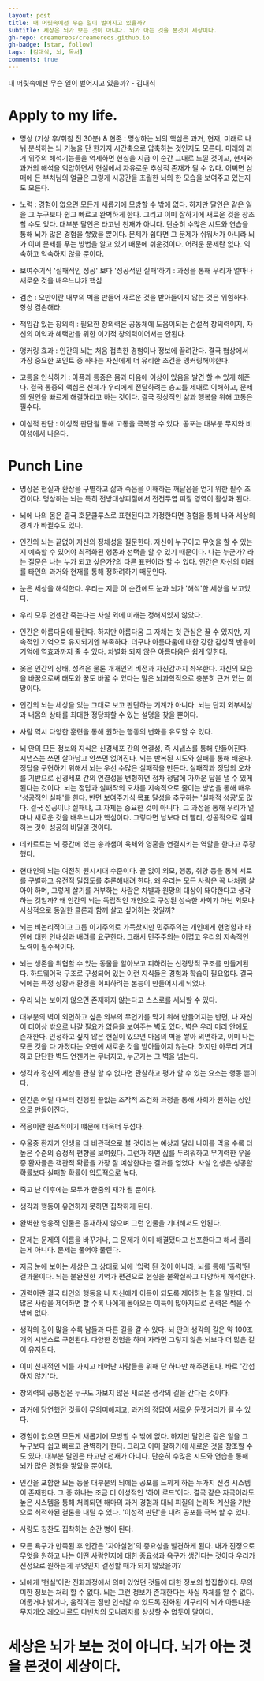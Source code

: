 ```yaml
---
layout: post
title: 내 머릿속에선 무슨 일이 벌어지고 있을까?
subtitle: 세상은 뇌가 보는 것이 아니다. 뇌가 아는 것을 본것이 세상이다.
gh-repo: creamereos/creamereos.github.io
gh-badge: [star, follow]
tags: [김대식, 뇌, 독서]
comments: true
---
```


내 머릿속에선 무슨 일이 벌어지고 있을까? - 김대식

# Apply to my life.

- 명상 (기상 후/취침 전 30분) & 현존 : 명상하는 뇌의 핵심은 과거, 현재, 미래로 나눠 분석하는 뇌 기능을 단 한가지 시간축으로 압축하는 것인지도 모른다. 미래와 과거 위주의 해석기능들을 억제하면 현실을 지금 이 순간 그대로 느낄 것이고, 현재와 과거의 해석을 억압하면서 현실에서 자유로운 추상적 존재가 될 수 있다. 어쩌면 삼매에 든 부처님의 얼굴은 그렇게 시공간을 초월한 뇌의 한 모습을 보여주고 있는지도 모른다.

- 노력 : 경험이 없으면 모든게 새롭기에 모방할 수 밖에 없다. 하지만 달인은 같은 일을 그 누구보다 쉽고 빠르고 완벽하게 한다. 그리고 이미 잘하기에 새로운 것을 창조할 수도 있다. 대부분 달인은 타고난 천재가 아니다. 단순히 수많은 시도와 연습을 통해 뇌가 많은 경험을 쌓았을 뿐이다. 문제가 쉽다면 그 문제가 쉬워서가 아니라 뇌가 이미 문제를 푸는 방법을 알고 있기 때문에 쉬운것이다. 어려운 문제란 없다. 익숙하고 익숙하지 않을 뿐이다.

- 보여주기식 '실패적인 성공' 보다 '성공적인 실패'하기 : 과정을 통해 우리가 얼마나 새로운 것을 배우느냐가 핵심

- 겸손 : 오만이란 내부의 벽을 만들어 새로운 것을 받아들이지 않는 것은 위험하다. 항상 겸손해라.

- 책임감 있는 창의력 : 필요한 창의력은 공동체에 도움이되는 건설적 창의력이지, 자신의 이익과 혜택만을 위한 이기적 창의력이어서는 안된다.

- 앵커링 효과 : 인간의 뇌는 처음 접촉한 경험이나 정보에 끌려간다. 결국 협상에서 가장 중요한 포인트 중 하나는 자신에게 더 유리한 조건을 앵커링해야한다.

- 고통을 인식하기 : 아픔과 통증은 몸과 마음에 이상이 있음을 발견 할 수 있게 해준다. 결국 통증의 핵심은 신체가 우리에게 전달하려는 충고를 제대로 이해하고, 문제의 원인을 빠르게 해결하라고 하는 것이다. 결국 정상적인 삶과 행복을 위해 고통은 필수다.

- 이성적 판단 : 이성적 판단읠 통해 고통을 극복할 수 있다. 공포는 대부분 무지와 비이성에서 나온다.


# Punch Line
- 명상은 현실과 환상을 구별하고 삶과 죽음을 이해하는 깨달음을 얻기 위한 필수 조건이다. 명상하는 뇌는 특히 전방대상피질에서 전전두엽 피질 영역이 활성화 된다.

- 뇌에 나의 몸은 결국 호문쿨루스로 표현된다고 가정한다면 경험을 통해 나와 세상의 경계가 바뀔수도 있다.

- 인간의 뇌는 끝없이 자신의 정체성을 질문한다. 자신이 누구이고 무엇을 할 수 있는지 예측할 수 있어야 최적화된 행동과 선택을 할 수 있기 때문이다. 나는 누군가? 라는 질문은 나는 누가 되고 싶은가?의 다른 표현이라 할 수 있다. 인간은 자신의 미래를 타인의 과거와 현재를 통해 정하려하기 때문인다.

- 눈은 세상을 해석한다. 우리는 지금 이 순간에도 눈과 뇌가 '해석'한 세상을 보고있다.

- 우리 모두 언젠간 죽는다는 사실 외에 미래는 정해져있지 않았다.

- 인간은 아름다움에 끌린다. 하지만 아름다움 그 자체는 첫 관심은 끌 수 있지만, 지속적인 기억으로 유지되기엔 부족하다. 더구나 아름다움에 대한 강한 감성적 반응이 기억에 역효과까지 줄 수 있다. 차별화 되지 않은 아름다움은 쉽게 잊힌다.

- 옷은 인간의 상태, 성격은 물론 개개인의 비전과 자신감까지 좌우한다. 자신의 모습을 바꿈으로써 태도와 꿈도 바꿀 수 있다는 말은 뇌과학적으로 충분히 근거 있는 희망이다.

- 인간의 뇌는 세상을 있는 그대로 보고 판단하는 기계가 아니다. 뇌는 단지 외부세상과 내몸의 상태를 최대한 정당화할 수 있는 설명을 찾을 뿐이다.

- 사람 역시 다양한 훈련을 통해 원하는 행동의 변화를 유도할 수 있다.

- 뇌 안의 모든 정보와 지식은 신경세포 간의 연결성, 즉 시냅스를 통해 만들어진다. 시냅스는 쓰면 살아남고 안쓰면 없어진다. 뇌는 반복된 시도와 실패를 통해 배운다. 정답을 구현하기 위해서 뇌는 우선 수많은 실패작을 만든다. 실패작과 정답의 오차를 기반으로 신경세포 간의 연결성을 변형하면 점차 정답에 가까운 답을 낼 수 있게 된다는 것이다. 뇌는 정답과 실패작의 오차를 지속적으로 줄이는 방법을 통해 매우 '성공적인 실패'를 한다. 반면 보여주기식 목표 달성을 추구하는 '실패적 성공'도 많다. 결국 성공이냐 실패냐, 그 자체는 중요한 것이 아니다. 그 과정을 통해 우리가 얼마나 새로운 것을 배우느냐가 핵심이다. 그렇다면 남보다 더 빨리, 성공적으로 실패하는 것이 성공의 비밀일 것이다.

- 데카르트는 뇌 중간에 있는 송과샘이 육체와 영혼을 연결시키는 역할을 한다고 주장했다.

- 현대인의 뇌는 여전히 원시시대 수준이다. 끝 없이 외모, 행동, 취향 등을 통해 서로를 구별하고 유전적 밀접도를 추론해내려 한다. 왜 우리는 모든 사람은 꼭 나처럼 살아야 하며, 그렇게 살기를 거부하는 사람은 차별과 원망의 대상이 돼야한다고 생각하는 것일까? 왜 인간의 뇌는 독립적인 개인으로 구성된 성숙한 사회가 아닌 외모나 사상적으로 동일한 클론과 함께 살고 싶어하는 것일까?

- 뇌는 비논리적이고 그룹 이기주의로 가득찼지만 민주주의는 개인에게 현명함과 타인에 대한 인내심과 배려를 요구한다. 그래서 민주주의는 어렵고 우리의 지속적인 노력이 필수적이다.

- 뇌는 생존을 위협할 수 있는 동물을 알아보고 피하려는 신경망적 구조를 만들게된다. 하드웨어적 구조로 구성되어 있는 이런 지식들은 경험과 학습이 필요없다. 결국 뇌에는 특정 상황과 환경을 회피하려는 본능이 만들어지게 되었다.

- 우리 뇌는 보이지 않으면 존재하지 않는다고 스스로를 세뇌할 수 있다.

- 대부분의 벽이 외면하고 싶은 외부의 무언가를 막기 위해 만들어지는 반면, 나 자신이 더이상 밖으로 나갈 필요가 없음을 보여주는 벽도 있다. 벽은 우리 머리 안에도 존재한다. 인정하고 싶지 않은 현실이 있으면 마음의 벽을 쌓아 외면하고, 이미 나는 모든 것을 다 가졌다는 오만에 새로운 것을 받아들이지 않는다. 하지만 아무리 거대하고 단단한 벽도 언젠가는 무너지고, 누군가는 그 벽을 넘는다.

- 생각과 정신의 세상을 관찰 할 수 없다면 관찰하고 평가 할 수 있는 요소는 행동 뿐이다.

- 인간은 어릴 때부터 진행된 끝없는 조작적 조건화 과정을 통해 사회가 원하는 성인으로 만들어진다.

- 적응이란 원초적이기 떄문에 더욱더 무섭다.

- 우울증 환자가 인생을 더 비관적으로 볼 것이라는 예상과 달리 나이를 먹을 수록 더 높은 수준의 승정적 편향을 보여줬다. 그런가 하면 싪를 두려워하고 무기력한 우울증 환자들은 객관적 확률을 가장 잘 예상한다는 결과를 얻었다. 사실 인생은 성공할 확률보다 실패할 확률이 압도적으로 높다.

- 죽고 난 이후에는 모두가 한줌의 재가 될 뿐이다.

- 생각과 행동이 유연하지 못하면 집착하게 된다.

- 완벽한 영웅적 인물은 존재하지 않으며 그런 인물을 기대해서도 안된다.

- 문제는 문제의 이름을 바꾸거나, 그 문제가 이미 해결됐다고 선포한다고 해서 풀리는게 아니다. 문제는 풀어야 풀린다.

- 지금 눈에 보이는 세상은 그 상태로 뇌에 '입력'된 것이 아니라, 뇌를 통해 '출력'된 결과물이다. 뇌는 불완전한 기억가 편견으로 현실을 불확실하고 다양하게 해석한다.

- 권력이란 결국 타인의 행동을 나 자신에게 이득이 되도록 제어하는 힘을 말한다. 더 많은 사람을 제어하면 할 수록 나에게 돌아오는 이득이 많아지므로 권력은 썩을 수 밖에 없다.

- 생각의 길이 많을 수록 남들과 다른 길을 갈 수 있다. 뇌 안의 생각의 길은 약 100조 개의 시냅스로 구현된다. 다양한 경험을 하며 자라면 그렇지 않은 뇌보다 더 많은 길이 유지된다.

- 이미 천재적인 뇌를 가지고 태어난 사람들을 위해 단 하나만 해주면된다. 바로 '간섭하지 않기'다.

- 창의력의 공통점은 누구도 가보지 않은 새로운 생각의 길을 간다는 것이다.

- 과거에 당연했던 것들이 무의미해지고, 과거의 정답이 새로운 문젯거리가 될 수 있다.

- 경험이 없으면 모든게 새롭기에 모방할 수 밖에 없다. 하지만 달인은 같은 일을 그 누구보다 쉽고 빠르고 완벽하게 한다. 그리고 이미 잘하기에 새로운 것을 창조할 수도 있다. 대부분 달인은 타고난 천재가 아니다. 단순히 수많은 시도와 연습을 통해 뇌가 많은 경험을 쌓았을 뿐이다.

- 인간을 포함한 모든 동물 대부분의 뇌에는 공포를 느끼게 하는 두가지 신경 시스템이 존재한다. 그 중 하나는 조금 더 이성적인 '하이 로드'이다. 결국 같은 자극이라도 높은 시스템을 통해 처리되면 해마의 과거 경험과 대뇌 피질의 논리적 계산을 기반으로 최적화된 결론을 내릴 수 있다. '이성적 판단'을 내려 공포를 극복 할 수 있다.

- 사랑도 칭찬도 집착하는 순간 병이 된다.

- 모든 욕구가 만족된 후 인간은 '자아실현'의 중요성을 발견하게 된다. 내가 진정으로 무엇을 원하고 나는 어떤 사람인지에 대한 중요성과 욕구가 생긴다는 것이다 우리가 진정으로 원하는게 무엇인지 결정할 때가 되지 않았을까?

- 뇌에게 '현실'이란 진화과정에서 의미 있었던 것들에 대한 정보의 합집합이다. 무의미한 정보는 처리 할 수 없다. 뇌는 그런 정보가 존재한다는 사실 자체를 알 수 없다. 어둡거나 밝거나, 움직이는 점만 인식할 수 있도록 진화된 개구리의 뇌가 아름다운 무지개오 레오나르도 다빈치의 모나리자를 상상할 수 없듯이 말이다.

# 세상은 뇌가 보는 것이 아니다. 뇌가 아는 것을 본것이 세상이다.
